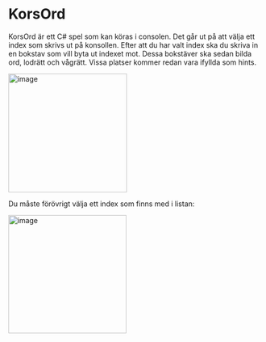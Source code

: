 # KorsOrd
KorsOrd är ett C# spel som kan köras i consolen. Det går ut på att välja ett index som skrivs ut på konsollen. Efter att du har valt index ska du skriva in en bokstav som vill byta ut indexet mot. Dessa bokstäver ska sedan bilda ord, lodrätt och vågrätt. Vissa platser kommer redan vara ifyllda som hints.

<img width="235" alt="image" src="https://user-images.githubusercontent.com/91540265/194542375-d60f38b7-e9b9-45f0-bed2-e4328cdfe9fb.png">

Du måste förövrigt välja ett index som finns med i listan:

<img width="234" alt="image" src="https://user-images.githubusercontent.com/91540265/194542573-3d097a8d-33af-42cd-90a8-cff5f5dead1c.png">
